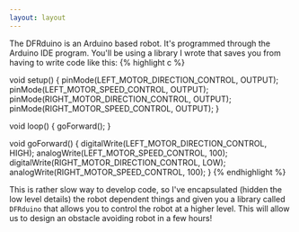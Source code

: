```yaml
---
layout: layout
---
```


The DFRduino is an Arduino based robot. It's programmed through the Arduino
IDE program. You'll be using a library I wrote that saves you from having to
write code like this:
{% highlight c %}

void setup() {
        pinMode(LEFT_MOTOR_DIRECTION_CONTROL, OUTPUT);
        pinMode(LEFT_MOTOR_SPEED_CONTROL, OUTPUT);
        pinMode(RIGHT_MOTOR_DIRECTION_CONTROL, OUTPUT);
        pinMode(RIGHT_MOTOR_SPEED_CONTROL, OUTPUT);
}

void loop() {
    goForward();
} 

void goForward() {
                digitalWrite(LEFT_MOTOR_DIRECTION_CONTROL, HIGH);
                analogWrite(LEFT_MOTOR_SPEED_CONTROL, 100);
                digitalWrite(RIGHT_MOTOR_DIRECTION_CONTROL, LOW);
                analogWrite(RIGHT_MOTOR_SPEED_CONTROL, 100);
}
{% endhighlight %}

This is rather slow way to develop code, so I've encapsulated (hidden the low
level details) the robot dependent things and given you a library called
`DFRduino` that allows you to control the robot at a higher level. This will
allow us to design an obstacle avoiding robot in a few hours!
